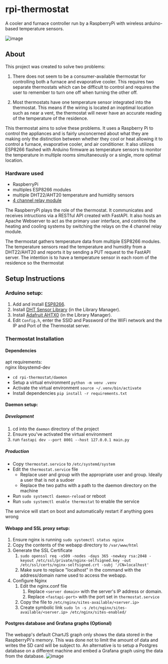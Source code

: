 # rpi-thermostat

A cooler and furnace controller run by a RaspberryPi with wireless arduino-based temperature sensors.

![image](https://github.com/user-attachments/assets/b730898e-81bf-48fd-b9f2-f95659548468)

## About
This project was created to solve two problems:

1. There does not seem to be a consumer-available thermostat for controlling both a furnace and evaporative cooler. This requires two separate thermostats which can be difficult to control and requires the user to remember to turn one off when turning the other off.

2. Most thermostats have one temperature sensor integrated into the thermostat. This means if the wiring is located an inoptimal location such as near a vent, the thermostat will never have an accurate reading of the temperature of the residence.

This thermostat aims to solve these problems. It uses a Raspberry Pi to control the appliances and is fairly unconcerned about what they are making only the distinction between whether they cool or heat allowing it to control a furnace, evaporative cooler, and air conditioner. It also utilizes ESP8266 flashed with Arduino firmware as temperature sensors to monitor the temperature in multiple rooms simultaneously or a single, more optimal location.

### Hardware used
* RaspberryPi
* multiples ESP8266 modules
* multiple DHT22/AHT20 temperature and humidity sensors
* [4 channel relay module](https://www.amazon.com/gp/product/B00KTEN3TM)

The RaspberryPi plays the role of the thermostat. It communicates and receives intructions via a RESTful API created with FastAPI. It also hosts an Apache Webserver to act as the primary user interface, and controls the heating and cooling systems by switching the relays on the 4 channel relay module.

The thermostat gathers temperature data from multiple ESP8266 modules. The temperature sensors read the temperature and humidity from a DHT22/AHT20 and reports it by sending a PUT request to the FastAPI server. The intention is to have a temperature sensor in each room of the residence so the thermostat 

## Setup Instructions


### Arduino setup:

1. Add and install [ESP8266](https://github.com/esp8266/Arduino).
2. Install [DHT Sensor Library](https://github.com/adafruit/DHT-sensor-library) (in the Library Manager).
3. Install [Adafruit AHTX0](https://github.com/adafruit/Adafruit_AHTX0) (in the Library Manager).
4. Edit `Config.h`, enter the SSID and Password of the WiFi network and the IP and Port of the Thermostat server.

### Thermostat Installation

#### Dependencies
apt requirements:  
nginx libsystemd-dev

 - `cd rpi-thermostat/daemon`
 - Setup a virtual environment `python -m venv .venv`
 - Activate the virtual environment `source ~/.venv/bin/activate`
 - Install dependencies `pip install -r requirements.txt`

#### Daemon setup:

##### Development

1. cd into the `daemon` directory of the project
2. Ensure you've activated the virtual environment
2. run `fastapi dev --port 8001 --host 127.0.0.1 main.py`

##### Production

- Copy `thermostat.service` to `/etc/systemd/system`
- Edit the `thermostat.service` file 
    - Replace user and group with the appropriate user and group. Ideally a user that is not a sudoer
    - Replace the two paths with a path to the daemon directory on the machine
- Run `sudo systemctl daemon-reload` or reboot
- Run `sudo systemctl enable thermostat` to enable the service

The service will start on boot and automatically restart if anything goes wrong

#### Webapp and SSL proxy setup:

1. Ensure nginx is running `sudo systemctl status nginx`
2. Copy the contents of the webapp directory to `/var/www/html`
3. Generate the SSL Certificate
    1. `sudo openssl req -x509 -nodes -days 365 -newkey rsa:2048 -keyout /etc/ssl/private/nginx-selfsigned.key -out /etc/ssl/certs/nginx-selfsigned.crt -subj '/CN=localhost'`
    2. Make sure to replace "localhost" in the command with the address/domain name used to access the webapp.
4. Configure Nginx
    1. Edit the nginx.conf file
        1. Replace `<server domain>` with the server's IP address or domain.
        2. Replace `<fastapi-port>` with the port set in `thermostat.service`
    2. Copy the file to `/etc/nginx/sites-available/<server.ip>`
    3. Create symbolic link `sudo ln -s /etc/nginx/sites-available/<server.ip> /etc/nginx/sites-enabled/`
  
#### Postgres database and Grafana graphs (Optional)

The webapp's default ChartJS graph only shows the data stored in the RaspberryPi's memory. This was done not to limit the amount of data and writes the SD card will be subject to.
An alternative is to setup a Postgres database on a different machine and embed a Grafana graph using the data from the database.
![image](https://github.com/user-attachments/assets/e85a4ecc-1ca1-4be0-a681-6a88151ee28a)


